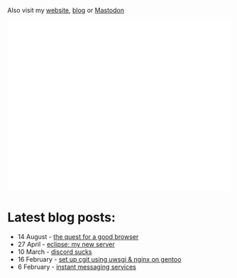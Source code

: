 Also visit my [website](https://ahwx.org/), [blog](https://blog.ahwx.org) or [Mastodon](https://social.ahwx.org)

![Metrics](https://raw.githubusercontent.com/Ahwxorg/Ahwxorg/main/github-metrics.svg)

# Latest blog posts:
<!-- feed start -->
- 14 August - [the quest for a good browser](https://blog.ahwx.org/browser-quest)
- 27 April - [eclipse; my new server](https://blog.ahwx.org/eclipse)
- 10 March - [discord sucks](https://blog.ahwx.org/discord)
- 16 February - [set up cgit using uwsgi & nginx on gentoo](https://blog.ahwx.org/cgit-gentoo)
- 6 February - [instant messaging services](https://blog.ahwx.org/instant-messaging)
<!-- feed end -->
